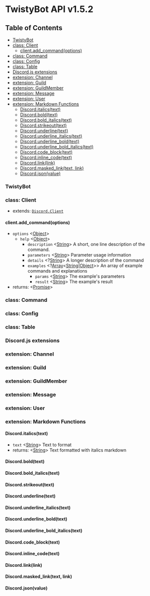 # TwistyBot API v1.5.2

## Table of Contents

- [TwistyBot](#twistybot)
- [class: Client](#class-client)
	* [client.add_command(options)](#client-add-command)
- [class: Command](#class-command)
- [class: Config](#class-config)
- [class: Table](#class-table)
- [Discord.js extensions](#discord-js-extensions)
- [extension: Channel](#extension-channel)
- [extension: Guild](#extension-guild)
- [extension: GuildMember](#extension-guild)
- [extension: Message](#extension-guild)
- [extension: User](#extension-guild)
- [extension: Markdown Functions](#extension-markdown-functions)
	* [Discord.italics(text)](#markdown-italics)
	* [Discord.bold(text)](#markdown-bold)
	* [Discord.bold_italics(text)](#markdown-bold-italics)
	* [Discord.strikeout(text)](#markdown-strikeout)
	* [Discord.underline(text)](#markdown-underline)
	* [Discord.underline_italics(text)](#markdown-underline-italics)
	* [Discord.underline_bold(text)](#markdown-underline-bold)
	* [Discord.underline_bold_italics(text)](#markdown-underline-bold-italics)
	* [Discord.code_block(text)](#markdown-code-block)
	* [Discord.inline_code(text)](#markdown-inline-code)
	* [Discord.link(link)](#markdown-link)
	* [Discord.masked_link(text, link)](#markdown-masked-link)
	* [Discord.json(value)](#markdown-json)


### TwistyBot



### class: Client

* extends: [`Discord.Client`](https://discord.js.org/#/docs/main/stable/class/Client)

#### <a name="client-add-command"></a>client.add_command(options)
- `options` <[Object]>
	- `help` <[Object]>
		- `description` <[String]> A short, one line description of the command.
		- `parameters` <[String]> Parameter usage information
		- `details` <?[String]> A longer description of the command
		- `examples` <?[Array]<[String]|[Object]>> An array of example commands and explanations
			- `params` <[String]> The example's parameters
			- `result` <[String]> The example's result
- returns: <[Promise]>

### class: Command
### class: Config
### class: Table

### Discord.js extensions

### extension: Channel
### extension: Guild
### extension: GuildMember
### extension: Message
### extension: User
### extension: Markdown Functions
#### <a name="markdown-italics"></a>Discord.italics(text)
- `text` <[String]> Text to format
- returns: <[String]> Text formatted with italics markdown
#### <a name="markdown-bold"></a>Discord.bold(text)
#### <a name="markdown-bold-italics"></a>Discord.bold_italics(text)
#### <a name="markdown-strikeout"></a>Discord.strikeout(text)
#### <a name="markdown-underline"></a>Discord.underline(text)
#### <a name="markdown-underline-italics"></a>Discord.underline_italics(text)
#### <a name="markdown-underline-bold"></a>Discord.underline_bold(text)
#### <a name="markdown-underline-bold-italics"></a>Discord.underline_bold_italics(text)
#### <a name="markdown-code-block"></a>Discord.code_block(text)
#### <a name="markdown-inline-code"></a>Discord.inline_code(text)
#### <a name="markdown-link"></a>Discord.link(link)
#### <a name="markdown-masked-link"></a>Discord.masked_link(text, link)
#### <a name="markdown-json"></a>Discord.json(value)

<!-- Link defines -->
[Function]: https://developer.mozilla.org/en-US/docs/Web/JavaScript/Reference/Global_Objects/Function "Function"
[Number]: https://developer.mozilla.org/en-US/docs/Web/JavaScript/Data_structures#Number_type "Number"
[Object]: https://developer.mozilla.org/en-US/docs/Web/JavaScript/Reference/Global_Objects/Object "Object"
[String]: https://developer.mozilla.org/en-US/docs/Web/JavaScript/Data_structures#String_type "String"
[Array]: https://developer.mozilla.org/en-US/docs/Web/JavaScript/Reference/Global_Objects/Array "Array"
[Boolean]: https://developer.mozilla.org/en-US/docs/Web/JavaScript/Data_structures#Boolean_type "Boolean"
[Promise]: https://developer.mozilla.org/en-US/docs/Web/JavaScript/Reference/Global_Objects/Promise "Promise"